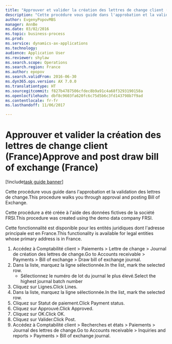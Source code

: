 ```yaml
--- 
title: "Approuver et valider la création des lettres de change client (France)"
description: "Cette procédure vous guide dans l'approbation et la validation des lettres de change."
author: EvgenyPopovMBS
manager: AnnBe
ms.date: 03/02/2016
ms.topic: business-process
ms.prod: 
ms.service: dynamics-ax-applications
ms.technology: 
audience: Application User
ms.reviewer: shylaw
ms.search.scope: Operations
ms.search.region: France
ms.author: epopov
ms.search.validFrom: 2016-06-30
ms.dyn365.ops.version: AX 7.0.0
ms.translationtype: HT
ms.sourcegitcommit: f827b4787506cfdec8b9a91c4a68f3293190158a
ms.openlocfilehash: dbf8c9603fa620fc6c75d5b6c3fd143798b7f9ad
ms.contentlocale: fr-fr
ms.lasthandoff: 11/06/2017

---
```

# <a name="approve-and-post-draw-bill-of-exchange-france"></a><span data-ttu-id="5420c-103">Approuver et valider la création des lettres de change client (France)</span><span class="sxs-lookup"><span data-stu-id="5420c-103">Approve and post draw bill of exchange (France)</span></span>

[!include[task guide banner](../../includes/task-guide-banner.md)]

<span data-ttu-id="5420c-104">Cette procédure vous guide dans l'approbation et la validation des lettres de change.</span><span class="sxs-lookup"><span data-stu-id="5420c-104">This procedure walks you through approval and posting Bill of Exchange.</span></span>

<span data-ttu-id="5420c-105">Cette procédure a été créée à l'aide des données fictives de la société FRSI.</span><span class="sxs-lookup"><span data-stu-id="5420c-105">This procedure was created using the demo data company FRSI.</span></span> 

<span data-ttu-id="5420c-106">Cette fonctionnalité est disponible pour les entités juridiques dont l'adresse principale est en France.</span><span class="sxs-lookup"><span data-stu-id="5420c-106">This functionality is available for legal entities whose primary address is in France.</span></span>



1. <span data-ttu-id="5420c-107">Accédez à Comptabilité client > Paiements > Lettre de change > Journal de création des lettres de change.</span><span class="sxs-lookup"><span data-stu-id="5420c-107">Go to Accounts receivable > Payments > Bill of exchange > Draw bill of exchange journal.</span></span>
2. <span data-ttu-id="5420c-108">Dans la liste, marquez la ligne sélectionnée.</span><span class="sxs-lookup"><span data-stu-id="5420c-108">In the list, mark the selected row.</span></span>
    * <span data-ttu-id="5420c-109">Sélectionnez le numéro de lot du journal le plus élevé.</span><span class="sxs-lookup"><span data-stu-id="5420c-109">Select the highest journal batch number</span></span>  
3. <span data-ttu-id="5420c-110">Cliquez sur Lignes.</span><span class="sxs-lookup"><span data-stu-id="5420c-110">Click Lines.</span></span>
4. <span data-ttu-id="5420c-111">Dans la liste, marquez la ligne sélectionnée.</span><span class="sxs-lookup"><span data-stu-id="5420c-111">In the list, mark the selected row.</span></span>
5. <span data-ttu-id="5420c-112">Cliquez sur Statut de paiement.</span><span class="sxs-lookup"><span data-stu-id="5420c-112">Click Payment status.</span></span>
6. <span data-ttu-id="5420c-113">Cliquez sur Approuvé.</span><span class="sxs-lookup"><span data-stu-id="5420c-113">Click Approved.</span></span>
7. <span data-ttu-id="5420c-114">Cliquez sur OK.</span><span class="sxs-lookup"><span data-stu-id="5420c-114">Click OK.</span></span>
8. <span data-ttu-id="5420c-115">Cliquez sur Valider.</span><span class="sxs-lookup"><span data-stu-id="5420c-115">Click Post.</span></span>
9. <span data-ttu-id="5420c-116">Accédez à Comptabilité client > Recherches et états > Paiements > Journal des lettres de change.</span><span class="sxs-lookup"><span data-stu-id="5420c-116">Go to Accounts receivable > Inquiries and reports > Payments > Bill of exchange journal.</span></span>


